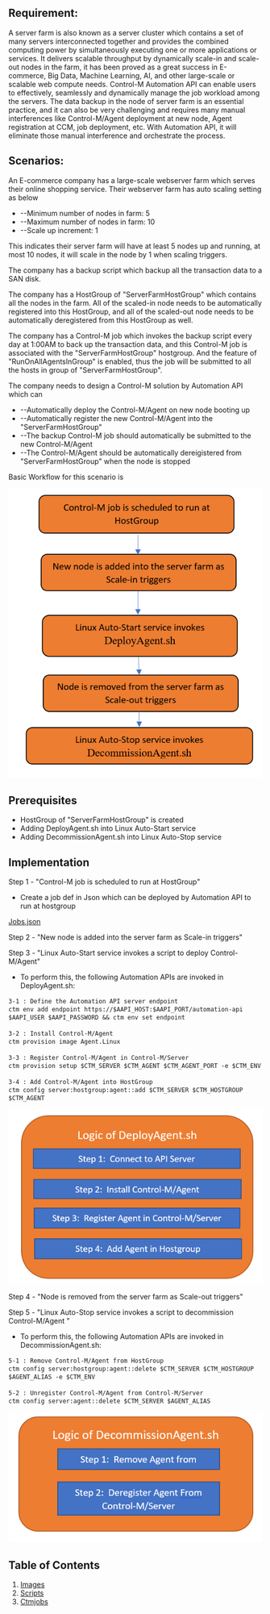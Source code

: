 ## **Requirement:**

A server farm is also known as a server cluster which contains a set of many servers interconnected together and provides the combined computing power by simultaneously executing one or more applications or services. It delivers scalable throughput by dynamically scale-in and scale-out nodes in the farm, it has been proved as a great success in E-commerce, Big Data, Machine Learning, AI, and other large-scale or scalable web compute needs. Control-M Automation API can enable users to effectively, seamlessly and dynamically manage the job workload among the servers. The data backup in the node of server farm is an essential practice, and it can also be very challenging and requires many manual interferences like Control-M/Agent deployment at new node, Agent registration at CCM, job deployment, etc. With Automation API, it will eliminate those manual interference and orchestrate the process.

## **Scenarios:**

An E-commerce company has a large-scale webserver farm which serves their online shopping service. Their webserver farm has auto scaling setting as below

- --Minimum number of nodes in farm: 5
- --Maximum number of nodes in farm: 10
- --Scale up increment: 1

This indicates their server farm will have at least 5 nodes up and running, at most 10 nodes, it will scale in the node by 1 when scaling triggers.

The company has a backup script which backup all the transaction data to a SAN disk. 

The company has a HostGroup of &quot;ServerFarmHostGroup&quot; which contains all the nodes in the farm. All of the scaled-in node needs to be automatically registered into this HostGroup, and all of the scaled-out node needs to be automatically deregistered from this HostGroup as well.

The company has a Control-M job which invokes the backup script every day at 1:00AM to back up the transaction data, and this Control-M job is associated with the &quot;ServerFarmHostGroup&quot; hostgroup. And the feature of &quot;RunOnAllAgentsInGroup&quot; is enabled, thus the job will be submitted to all the hosts in group of &quot;ServerFarmHostGroup&quot;.

The company needs to design a Control-M solution by Automation API which can

- --Automatically deploy the Control-M/Agent on new node booting up
- --Automatically register the new Control-M/Agent into the &quot;ServerFarmHostGroup&quot;
- --The backup Control-M job should automatically be submitted to the new Control-M/Agent
- --The Control-M/Agent should be automatically dereigistered from &quot;ServerFarmHostGroup&quot; when the node is stopped

Basic Workflow for this scenario is



![workflow for scenario](./Images/Workflow.PNG)


## **Prerequisites**

- HostGroup of &quot;ServerFarmHostGroup&quot; is created
- Adding DeployAgent.sh into Linux Auto-Start service
- Adding DecommissionAgent.sh into Linux Auto-Stop service



## **Implementation**

Step 1 - &quot;Control-M job is scheduled to run at HostGroup&quot;

- Create a job def in Json which can be deployed by Automation API to run at hostgroup

 [Jobs.json](./ctmjobs/Jobs.json)


Step 2 - &quot;New node is added into the server farm as Scale-in triggers&quot;

Step 3 - &quot;Linux Auto-Start service invokes a script to deploy Control-M/Agent&quot;

- To perform this,  the following Automation APIs are invoked in DeployAgent.sh:
```
3-1 : Define the Automation API server endpoint 
ctm env add endpoint https://$AAPI_HOST:$AAPI_PORT/automation-api $AAPI_USER $AAPI_PASSWORD && ctm env set endpoint

3-2 : Install Control-M/Agent
ctm provision image Agent.Linux

3-3 : Register Control-M/Agent in Control-M/Server
ctm provision setup $CTM_SERVER $CTM_AGENT $CTM_AGENT_PORT -e $CTM_ENV

3-4 : Add Control-M/Agent into HostGroup
ctm config server:hostgroup:agent::add $CTM_SERVER $CTM_HOSTGROUP $CTM_AGENT
```


![workflow for scenario](./Images/LogicOfDeployAgent.PNG)









Step 4 - &quot;Node is removed from the server farm as Scale-out triggers&quot;

Step 5 - &quot;Linux Auto-Stop service invokes a script to decommission Control-M/Agent &quot;

- To perform this,  the following Automation APIs are invoked in DecommissionAgent.sh:
```
5-1 : Remove Control-M/Agent from HostGroup 
ctm config server:hostgroup:agent::delete $CTM_SERVER $CTM_HOSTGROUP $AGENT_ALIAS -e $CTM_ENV

5-2 : Unregister Control-M/Agent from Control-M/Server
ctm config server:agent::delete $CTM_SERVER $AGENT_ALIAS
```



![workflow for scenario](./Images/LogicOfDecommissionAgent.PNG)



## Table of Contents

1. [Images](./Images)
2. [Scripts](./Scripts)
2. [Ctmjobs](./ctmjobs)
